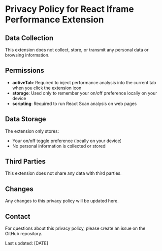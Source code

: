 # Privacy Policy for React Iframe Performance Extension

## Data Collection
This extension does not collect, store, or transmit any personal data or browsing information.

## Permissions
- **activeTab**: Required to inject performance analysis into the current tab when you click the extension icon
- **storage**: Used only to remember your on/off preference locally on your device
- **scripting**: Required to run React Scan analysis on web pages

## Data Storage
The extension only stores:
- Your on/off toggle preference (locally on your device)
- No personal information is collected or stored

## Third Parties
This extension does not share any data with third parties.

## Changes
Any changes to this privacy policy will be updated here.

## Contact
For questions about this privacy policy, please create an issue on the GitHub repository.

Last updated: [DATE] 